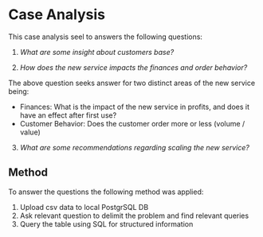 # Case Analysis

This case analysis seel to answers the following questions:

1. *What are some insight about customers base?*
   
2. *How does the new service impacts the finances and order behavior?*

The above question seeks answer for two distinct areas of the new service being:
- Finances: What is the impact of the new service in profits, and does it have an effect after first use? 
- Customer Behavior: Does the customer order more or less (volume / value)

3. *What are some recommendations regarding scaling the new service?*


##  Method

To answer the questions the following method was applied:
1. Upload csv data to local PostgrSQL DB
2. Ask relevant question to delimit the problem and find relevant queries
3. Query the table using SQL for structured information